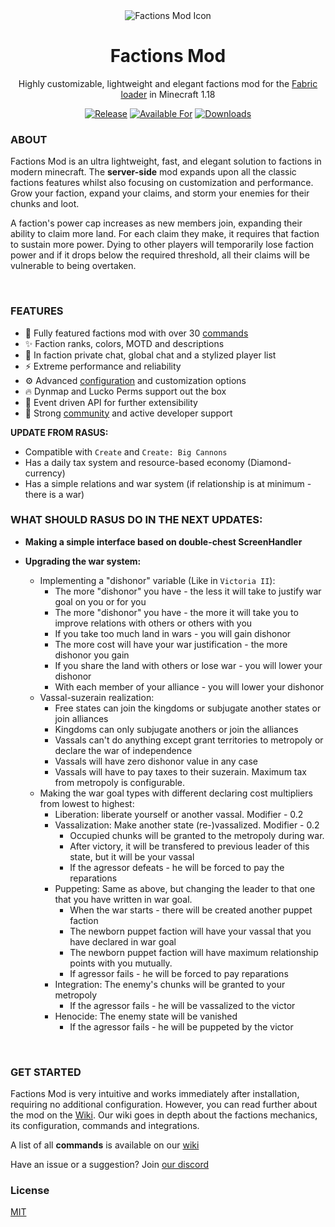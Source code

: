 <div align="center">

<img alt="Factions Mod Icon" src="src/main/resources/assets/factions/icon.png">

# Factions Mod

Highly customizable, lightweight and elegant factions mod for the [Fabric loader][fabric] in Minecraft 1.18

[![Release](https://img.shields.io/github/v/release/ickerio/factions?style=for-the-badge&include_prereleases&sort=semver)][github:releases]
[![Available For](https://img.shields.io/badge/dynamic/json?label=Available%20For&style=for-the-badge&color=e64626&query=gameVersion&url=https://api.blueish.dev/api/curseforge/497362)][curseforge]
 [![Downloads](https://img.shields.io/badge/dynamic/json?label=Downloads&style=for-the-badge&color=e64626&query=downloads&url=https://api.blueish.dev/api/curseforge/497362)][curseforge:releases]

</div>

### **ABOUT**

Factions Mod is an ultra lightweight, fast, and elegant solution to factions in modern minecraft. The **server-side** mod expands upon all the classic factions features whilst also focusing on customization and performance. Grow your faction, expand your claims, and storm your enemies for their chunks and loot.

A faction's power cap increases as new members join, expanding their ability to claim more land. For each claim they make, it requires that faction to sustain more power. Dying to other players will temporarily lose faction power and if it drops below the required threshold, all their claims will be vulnerable to being overtaken.

&nbsp;

### **FEATURES**

- 🎯 Fully featured factions mod with over 30 [commands][wiki:commands]
- ✨ Faction ranks, colors, MOTD and descriptions
- 🎉 In faction private chat, global chat and a stylized player list
- ⚡ Extreme performance and reliability
- ⚙️ Advanced [configuration][wiki:config] and customization options
- 🔥 Dynmap and Lucko Perms support out the box
- 🚀 Event driven API for further extensibility 
- 💬 Strong [community][discord] and active developer support

**UPDATE FROM RASUS:**

- Compatible with `Create` and `Create: Big Cannons`
- Has a daily tax system and resource-based economy (Diamond-currency)
- Has a simple relations and war system (if relationship is at minimum - there is a war)


### **WHAT SHOULD RASUS DO IN THE NEXT UPDATES:**
- **Making a simple interface based on double-chest ScreenHandler**

- **Upgrading the war system:**

  - Implementing a "dishonor" variable (Like in `Victoria II`):
    - The more "dishonor" you have - the less it will take to justify war goal on you or for you
    - The more "dishonor" you have - the more it will take you to improve relations with others or others with you
    - If you take too much land in wars - you will gain dishonor
    - The more cost will have your war justification - the more dishonor you gain
    - If you share the land with others or lose war - you will lower your dishonor
    - With each member of your alliance - you will lower your dishonor
  - Vassal-suzerain realization:
    - Free states can join the kingdoms or subjugate another states or join alliances
    - Kingdoms can only subjugate anothers or join the alliances
    - Vassals can't do anything except grant territories to metropoly or declare the war of independence
    - Vassals will have zero dishonor value in any case
    - Vassals will have to pay taxes to their suzerain. Maximum tax from metropoly is configurable.
  - Making the war goal types with different declaring cost multipliers from lowest to highest:
    - Liberation: liberate yourself or another vassal. Modifier - 0.2
    - Vassalization: Make another state (re-)vassalized. Modifier - 0.2
      - Occupied chunks will be granted to the metropoly during war.
      - After victory, it will be transfered to previous leader of this state, but it will be your vassal
      - If the agressor defeats - he will be forced to pay the reparations
    - Puppeting: Same as above, but changing the leader to that one that you have written in war goal.
      - When the war starts - there will be created another puppet faction
      - The newborn puppet faction will have your vassal that you have declared in war goal
      - The newborn puppet faction will have maximum relationship points with you mutually.
      - If agressor fails - he will be forced to pay reparations
    - Integration: The enemy's chunks will be granted to your metropoly
      - If the agressor fails - he will be vassalized to the victor
    - Henocide: The enemy state will be vanished
      - If the agressor fails - he will be puppeted by the victor

&nbsp;

### **GET STARTED**

Factions Mod is very intuitive and works immediately after installation, requiring no additional configuration. However, you can read further about the mod on the [Wiki][wiki]. Our wiki goes in depth about the factions mechanics, its configuration, commands and integrations.

A list of all **commands** is available on our [wiki][wiki:commands]

Have an issue or a suggestion? Join [our discord][discord]

### **License**
[MIT](LICENSE)

[fabric]: https://fabricmc.net/
[curseforge]: https://www.curseforge.com/minecraft/mc-mods/factions-fabric
[curseforge:releases]: https://www.curseforge.com/minecraft/mc-mods/factions-fabric/files
[github:releases]: https://github.com/ickerio/factions/releases
[wiki]: https://github.com/ickerio/factions/wiki
[wiki:config]: https://github.com/ickerio/factions/wiki/Config
[wiki:commands]: https://github.com/ickerio/factions/wiki/Commands
[discord]: https://discord.gg/tHPFegeAY8
